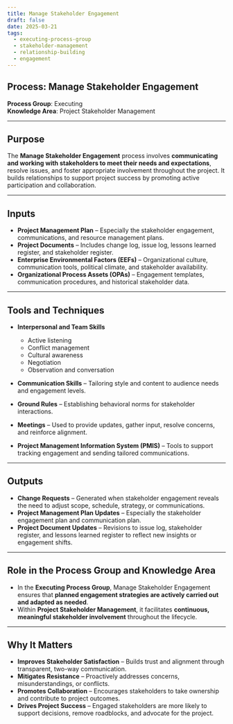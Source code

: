 ```yaml
---
title: Manage Stakeholder Engagement  
draft: false
date: 2025-03-21  
tags:  
  - executing-process-group  
  - stakeholder-management  
  - relationship-building  
  - engagement  
---
```


## Process: Manage Stakeholder Engagement

**Process Group**: Executing  
**Knowledge Area**: Project Stakeholder Management  

---

## Purpose

The **Manage Stakeholder Engagement** process involves **communicating and working with stakeholders to meet their needs and expectations**, resolve issues, and foster appropriate involvement throughout the project. It builds relationships to support project success by promoting active participation and collaboration.

---

## Inputs

- **Project Management Plan** – Especially the stakeholder engagement, communications, and resource management plans.
- **Project Documents** – Includes change log, issue log, lessons learned register, and stakeholder register.
- **Enterprise Environmental Factors (EEFs)** – Organizational culture, communication tools, political climate, and stakeholder availability.
- **Organizational Process Assets (OPAs)** – Engagement templates, communication procedures, and historical stakeholder data.

---

## Tools and Techniques

- **Interpersonal and Team Skills**  
  - Active listening  
  - Conflict management  
  - Cultural awareness  
  - Negotiation  
  - Observation and conversation  

- **Communication Skills** – Tailoring style and content to audience needs and engagement levels.
- **Ground Rules** – Establishing behavioral norms for stakeholder interactions.
- **Meetings** – Used to provide updates, gather input, resolve concerns, and reinforce alignment.
- **Project Management Information System (PMIS)** – Tools to support tracking engagement and sending tailored communications.

---

## Outputs

- **Change Requests** – Generated when stakeholder engagement reveals the need to adjust scope, schedule, strategy, or communications.
- **Project Management Plan Updates** – Especially the stakeholder engagement plan and communication plan.
- **Project Document Updates** – Revisions to issue log, stakeholder register, and lessons learned register to reflect new insights or engagement shifts.

---

## Role in the Process Group and Knowledge Area

- In the **Executing Process Group**, Manage Stakeholder Engagement ensures that **planned engagement strategies are actively carried out and adapted as needed**.
- Within **Project Stakeholder Management**, it facilitates **continuous, meaningful stakeholder involvement** throughout the lifecycle.

---

## Why It Matters

- **Improves Stakeholder Satisfaction** – Builds trust and alignment through transparent, two-way communication.
- **Mitigates Resistance** – Proactively addresses concerns, misunderstandings, or conflicts.
- **Promotes Collaboration** – Encourages stakeholders to take ownership and contribute to project outcomes.
- **Drives Project Success** – Engaged stakeholders are more likely to support decisions, remove roadblocks, and advocate for the project.
